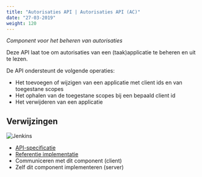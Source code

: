 ```yaml
---
title: "Autorisaties API | Autorisaties API (AC)"
date: "27-03-2019"
weight: 120
---
```


_Component voor het beheren van autorisaties_

Deze API laat toe om autorisaties van een (taak)applicatie te beheren en uit te lezen.

De API ondersteunt de volgende operaties:

- Het toevoegen of wijzigen van een applicatie met client ids en van toegestane scopes
- Het ophalen van de toegestane scopes bij een bepaald client id
- Het verwijderen van een applicatie

## Verwijzingen

![Jenkins][jenkins]

- [API-specificatie](https://autorisaties-api.vng.cloud/api/v1/schema/)
- [Referentie implementatie](https://github.com/VNG-Realisatie/autorisaties-api)
- Communiceren met dit component (client)
- Zelf dit component implementeren (server)

[jenkins]: https://jenkins.nlx.io/buildStatus/icon?job=autorisaties-api-stable
